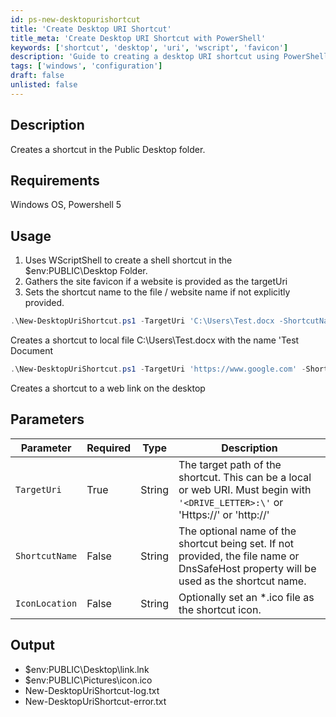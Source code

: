 ```yaml
---
id: ps-new-desktopurishortcut
title: 'Create Desktop URI Shortcut'
title_meta: 'Create Desktop URI Shortcut with PowerShell'
keywords: ['shortcut', 'desktop', 'uri', 'wscript', 'favicon']
description: 'Guide to creating a desktop URI shortcut using PowerShell.'
tags: ['windows', 'configuration']
draft: false
unlisted: false
---
```

## Description
Creates a shortcut in the Public Desktop folder.

## Requirements
Windows OS, Powershell 5

## Usage
1. Uses WScriptShell to create a shell shortcut in the $env:PUBLIC\Desktop Folder. 
2. Gathers the site favicon if a website is provided as the targetUri
3. Sets the shortcut name to the file / website name if not explicitly provided.


```powershell
.\New-DesktopUriShortcut.ps1 -TargetUri 'C:\Users\Test.docx -ShortcutName 'Test Document'
```
Creates a shortcut to local file C:\Users\Test.docx with the name 'Test Document

```powershell
.\New-DesktopUriShortcut.ps1 -TargetUri 'https://www.google.com' -Shortcutname 'Google'
```
Creates a shortcut to a web link on the desktop

## Parameters
| Parameter      | Required | Type   | Description                                                                                                                            |
| -------------- | -------- | ------ | -------------------------------------------------------------------------------------------------------------------------------------- |
| `TargetUri`    | True     | String | The target path of the shortcut. This can be a local or web URI. Must begin with `'<DRIVE_LETTER>:\'` or 'Https://' or 'http://'        |
| `ShortcutName` | False    | String | The optional name of the shortcut being set. If not provided, the file name or DnsSafeHost property will be used as the shortcut name. |
| `IconLocation` | False    | String | Optionally set an *.ico file as the shortcut icon.                                                                                     |

## Output
- $env:PUBLIC\Desktop\link.lnk
- $env:PUBLIC\Pictures\icon.ico
- New-DesktopUriShortcut-log.txt
- New-DesktopUriShortcut-error.txt

